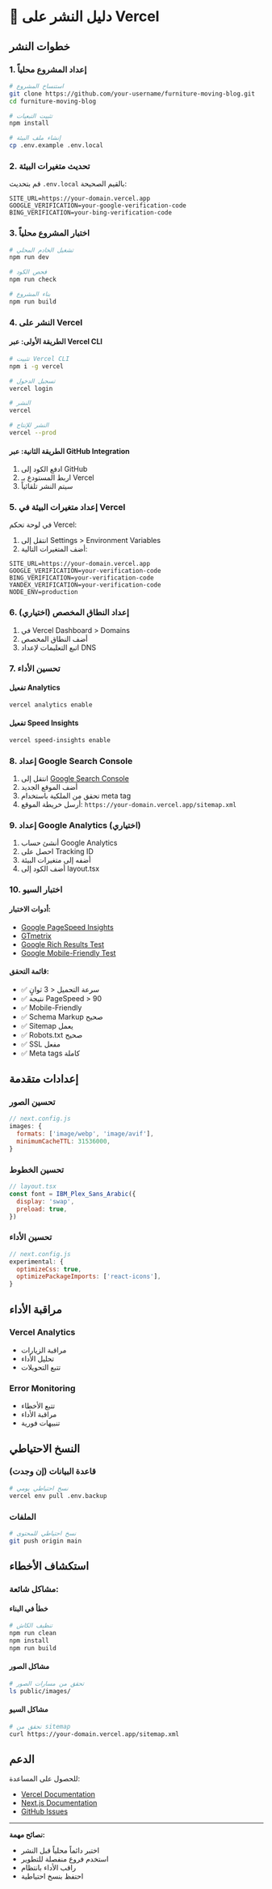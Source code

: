 # 🚀 دليل النشر على Vercel

## خطوات النشر

### 1. إعداد المشروع محلياً

```bash
# استنساخ المشروع
git clone https://github.com/your-username/furniture-moving-blog.git
cd furniture-moving-blog

# تثبيت التبعيات
npm install

# إنشاء ملف البيئة
cp .env.example .env.local
```

### 2. تحديث متغيرات البيئة

قم بتحديث `.env.local` بالقيم الصحيحة:

```env
SITE_URL=https://your-domain.vercel.app
GOOGLE_VERIFICATION=your-google-verification-code
BING_VERIFICATION=your-bing-verification-code
```

### 3. اختبار المشروع محلياً

```bash
# تشغيل الخادم المحلي
npm run dev

# فحص الكود
npm run check

# بناء المشروع
npm run build
```

### 4. النشر على Vercel

#### الطريقة الأولى: عبر Vercel CLI

```bash
# تثبيت Vercel CLI
npm i -g vercel

# تسجيل الدخول
vercel login

# النشر
vercel

# النشر للإنتاج
vercel --prod
```

#### الطريقة الثانية: عبر GitHub Integration

1. ادفع الكود إلى GitHub
2. اربط المستودع بـ Vercel
3. سيتم النشر تلقائياً

### 5. إعداد متغيرات البيئة في Vercel

في لوحة تحكم Vercel:

1. انتقل إلى Settings > Environment Variables
2. أضف المتغيرات التالية:

```
SITE_URL=https://your-domain.vercel.app
GOOGLE_VERIFICATION=your-verification-code
BING_VERIFICATION=your-verification-code
YANDEX_VERIFICATION=your-verification-code
NODE_ENV=production
```

### 6. إعداد النطاق المخصص (اختياري)

1. في Vercel Dashboard > Domains
2. أضف النطاق المخصص
3. اتبع التعليمات لإعداد DNS

### 7. تحسين الأداء

#### تفعيل Analytics
```bash
vercel analytics enable
```

#### تفعيل Speed Insights
```bash
vercel speed-insights enable
```

### 8. إعداد Google Search Console

1. انتقل إلى [Google Search Console](https://search.google.com/search-console)
2. أضف الموقع الجديد
3. تحقق من الملكية باستخدام meta tag
4. أرسل خريطة الموقع: `https://your-domain.vercel.app/sitemap.xml`

### 9. إعداد Google Analytics (اختياري)

1. أنشئ حساب Google Analytics
2. احصل على Tracking ID
3. أضفه إلى متغيرات البيئة
4. أضف الكود إلى layout.tsx

### 10. اختبار السيو

#### أدوات الاختبار:
- [Google PageSpeed Insights](https://pagespeed.web.dev/)
- [GTmetrix](https://gtmetrix.com/)
- [Google Rich Results Test](https://search.google.com/test/rich-results)
- [Google Mobile-Friendly Test](https://search.google.com/test/mobile-friendly)

#### قائمة التحقق:
- ✅ سرعة التحميل < 3 ثوانٍ
- ✅ نتيجة PageSpeed > 90
- ✅ Mobile-Friendly
- ✅ Schema Markup صحيح
- ✅ Sitemap يعمل
- ✅ Robots.txt صحيح
- ✅ SSL مفعل
- ✅ Meta tags كاملة

## إعدادات متقدمة

### تحسين الصور

```javascript
// next.config.js
images: {
  formats: ['image/webp', 'image/avif'],
  minimumCacheTTL: 31536000,
}
```

### تحسين الخطوط

```javascript
// layout.tsx
const font = IBM_Plex_Sans_Arabic({
  display: 'swap',
  preload: true,
})
```

### تحسين الأداء

```javascript
// next.config.js
experimental: {
  optimizeCss: true,
  optimizePackageImports: ['react-icons'],
}
```

## مراقبة الأداء

### Vercel Analytics
- مراقبة الزيارات
- تحليل الأداء
- تتبع التحويلات

### Error Monitoring
- تتبع الأخطاء
- مراقبة الأداء
- تنبيهات فورية

## النسخ الاحتياطي

### قاعدة البيانات (إن وجدت)
```bash
# نسخ احتياطي يومي
vercel env pull .env.backup
```

### الملفات
```bash
# نسخ احتياطي للمحتوى
git push origin main
```

## استكشاف الأخطاء

### مشاكل شائعة:

#### خطأ في البناء
```bash
# تنظيف الكاش
npm run clean
npm install
npm run build
```

#### مشاكل الصور
```bash
# تحقق من مسارات الصور
ls public/images/
```

#### مشاكل السيو
```bash
# تحقق من sitemap
curl https://your-domain.vercel.app/sitemap.xml
```

## الدعم

للحصول على المساعدة:
- [Vercel Documentation](https://vercel.com/docs)
- [Next.js Documentation](https://nextjs.org/docs)
- [GitHub Issues](https://github.com/your-username/furniture-moving-blog/issues)

---

**نصائح مهمة:**
- اختبر دائماً محلياً قبل النشر
- استخدم فروع منفصلة للتطوير
- راقب الأداء بانتظام
- احتفظ بنسخ احتياطية